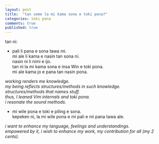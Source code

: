 ```yaml
---
layout: post
title:  "tan seme la mi kama sona e toki pona?"
categories: toki pona
comments: true
published: true
---
```


tan ni:

- pali li pana e sona tawa mi.  
mi ale li kama e nasin tan sona ni.  
nasin ni li nimi e ijo.  
tan ni la mi kama sona e insa Win e toki pona.  
mi ale kama jo e pana tan nasin pona.  

*working renders me knowledge.*  
*my being reflects structures/methods in such knowledge.*  
*structures/methods that names stuff.*  
*thus, I leaned Vim internals and toki pona.*  
*i resonate the sound methods.*  

- mi wile pona e toki e piling e sona.  
kepeken ni, la mi wile pona e mi pali e mi pana tawa ale.  

*i want to enhance my language, feelings and understandings.*  
*empowered by it, i wish to enhance my work, my contribution for all (my 2 cents).*  
